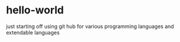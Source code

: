 # hello-world
just starting off using git hub for various programming languages and extendable languages
